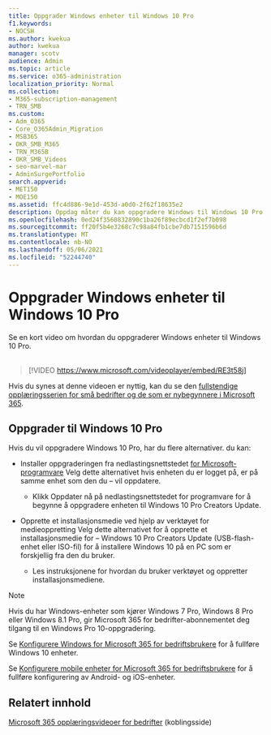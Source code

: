 ```yaml
---
title: Oppgrader Windows enheter til Windows 10 Pro
f1.keywords:
- NOCSH
ms.author: kwekua
author: kwekua
manager: scotv
audience: Admin
ms.topic: article
ms.service: o365-administration
localization_priority: Normal
ms.collection:
- M365-subscription-management
- TRN_SMB
ms.custom:
- Adm_O365
- Core_O365Admin_Migration
- MSB365
- OKR_SMB_M365
- TRN_M365B
- OKR_SMB_Videos
- seo-marvel-mar
- AdminSurgePortfolio
search.appverid:
- MET150
- MOE150
ms.assetid: ffc4d886-9e1d-453d-a0d0-2f62f18635e2
description: Oppdag måter du kan oppgradere Windows til Windows 10 Pro bruke mer avanserte funksjoner for sikkerhet og bedriftsnettverk.
ms.openlocfilehash: 0ed24f3560832890c1ba26f89ecbcd1f2ef7b098
ms.sourcegitcommit: ff20f5b4e3268c7c98a84fb1cbe7db7151596b6d
ms.translationtype: MT
ms.contentlocale: nb-NO
ms.lasthandoff: 05/06/2021
ms.locfileid: "52244740"
---
```

# <a name="upgrade-windows-devices-to-windows-10-pro"></a>Oppgrader Windows enheter til Windows 10 Pro

Se en kort video om hvordan du oppgraderer Windows enheter til Windows 10 Pro.<br><br>

> [!VIDEO https://www.microsoft.com/videoplayer/embed/RE3t58j] 

Hvis du synes at denne videoen er nyttig, kan du se den [fullstendige opplæringsserien for små bedrifter og de som er nybegynnere i Microsoft 365](../business-video/index.yml).

## <a name="upgrade-to-windows-10-pro"></a>Oppgrader til Windows 10 Pro
  
Hvis du vil oppgradere Windows 10 Pro, har du flere alternativer. du kan:
    
- Installer oppgraderingen fra nedlastingsnettstedet [for Microsoft-programvare](https://go.microsoft.com/fwlink/?LinkID=836951 ) Velg dette alternativet hvis enheten du er logget på, er på samme enhet som den du &ndash; vil oppdatere. 

    - Klikk Oppdater nå på  nedlastingsnettstedet for programvare for å begynne å oppgradere enheten til Windows 10 Pro Creators Update. 
    
- Opprette et installasjonsmedie [](https://go.microsoft.com/fwlink/?LinkID=836960) ved hjelp av verktøyet for medieoppretting Velg dette alternativet for å opprette et installasjonsmedie for &ndash; Windows 10 Pro Creators Update (USB-flash-enhet eller ISO-fil) for å installere Windows 10 på en PC som er forskjellig fra den du bruker.

    - Les instruksjonene for hvordan du bruker verktøyet og oppretter installasjonsmediene. 

> [!NOTE]
> Hvis du har Windows-enheter som kjører Windows 7 Pro, Windows 8 Pro eller Windows 8.1 Pro, gir Microsoft 365 for bedrifter-abonnementet deg tilgang til en Windows Pro 10-oppgradering.
    
Se [Konfigurere Windows for Microsoft 365 for bedriftsbrukere](set-up-windows-devices.md) for å fullføre Windows 10 enheter. 
  
Se [Konfigurere mobile enheter for Microsoft 365 for bedriftsbrukere](set-up-mobile-devices.md) for å fullføre konfigurering av Android- og iOS-enheter. 
  
## <a name="related-content"></a>Relatert innhold

[Microsoft 365 opplæringsvideoer for bedrifter](../business-video/index.yml) (koblingsside)
